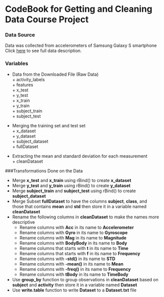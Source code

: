 # CodeBook for Getting and Cleaning Data Course Project
### Data Source
Data was collected from accelerometers of Samsung Galaxy S smartphone  
Click [here](http://archive.ics.uci.edu/ml/datasets/Human+Activity+Recognition+Using+Smartphones) to see full data description.  

### Variables  

* Data from the Downloaded File (Raw Data)   
      + activity_labels  
      + features     
      + x_test    
      + y_test    
      + x_train  
      + y_train    
      + subject_train  
      + subject_test  

* Merging the training set and test set  
      + x_dataset  
      + y_dataset   
      + subject_dataset     
      + fullDataset  
      
* Extracting the mean and standard deviation for each measurement  
      + cleanDataset    
      
###Transformations Done on the Data    
  + Merge **x_test** and **x_train** using rBind() to create **x_dataset**
  + Merge **y_test** and **y_train** using rBind() to create **y_dataset**
  + Merge **subject_train** and **subject_test** using rBind() to create **subject_dataset**
  + Merge Subset **fullDataset** to have the columns **subject**, **class**, and those that contains **mean** and **std** then store it in a variable named **cleanDataset**
  + Rename the following columns in **cleanDataset** to make the names more descriptive
    + Rename columns with **Acc** in its name to **Accelerometer**
    + Rename columns with **Gyro** in its name to **Gyroscope**
    + Rename columns with **Mag** in its name to **Magnitude**
    + Rename columns with **BodyBody** in its name to **Body**
    + Rename columns that starts with **t** in its name to **Time**
    + Rename columns that starts with **f** in its name to **Frequency**
    + Rename columns with **-std()** in its name to **STD**
    + Rename columns with **-mean()** in its name to **Mean**
    + Rename columns with **-freq()** in its name to **Frequency**
    + Rename columns with **tBody** in its name to **TimeBody**
  + Use **group_by** function to group observations in **cleanDataset** based on **subject** and **activity** then store it in a variable named **Dataset**
  + Use **write.table** function to write **Dataset** to a **Dataset.txt** file
      